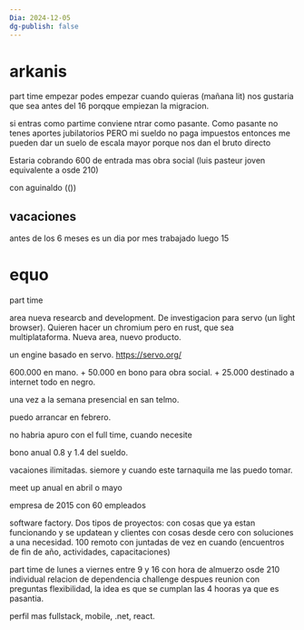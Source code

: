 ```yaml
---
Dia: 2024-12-05
dg-publish: false
---
```

# arkanis 

part time empezar podes empezar cuando quieras (mañana lit) nos gustaria que sea antes del 16 porqque empiezan la migracion.

si entras como partime conviene ntrar como pasante. Como pasante no tenes aportes jubilatorios PERO mi sueldo no paga impuestos entonces me pueden dar un suelo de escala mayor porque nos dan el bruto directo

Estaria cobrando 600 de entrada mas obra social (luis pasteur joven equivalente a osde 210)

con aguinaldo 
(())

## vacaciones
antes de los 6 meses es un dia por mes trabajado 
luego 15


# equo
part time 

area nueva researcb and development. De investigacion para servo (un light browser). Quieren hacer un chromium pero en rust, que sea multiplataforma. Nueva area, nuevo producto. 

un engine basado en servo. https://servo.org/

600.000 en mano.
+
50.000 en bono para obra social.
+
25.000 destinado a internet 
todo en negro.

una vez a la semana presencial en san telmo. 

puedo arrancar en febrero. 

no habria apuro con el full time, cuando necesite

bono anual 0.8 y 1.4 del sueldo. 



vacaiones ilimitadas. siemore y cuando este tarnaquila me las puedo tomar.


meet up anual en abril o mayo 



empresa de 2015 con 60 empleados 

software factory. Dos tipos de proyectos: con cosas que ya estan funcionando y se updatean y clientes con cosas desde cero con soluciones a una necesidad.
100 remoto con juntadas de vez en cuando (encuentros de fin de año, actividades, capacitaciones)


part time de lunes a viernes entre 9 y 16 con hora de almuerzo 
osde 210 individual 
relacion de dependencia 
challenge despues reunion con preguntas 
flexibilidad, la idea es que se cumplan las 4 hooras ya que es pasantia. 

perfil mas fullstack, mobile, .net, react. 